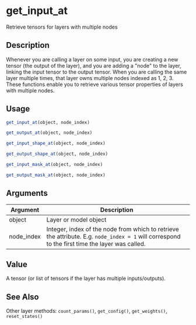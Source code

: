 # get_input_at


Retrieve tensors for layers with multiple nodes




## Description

Whenever you are calling a layer on some input, you are creating a new tensor
(the output of the layer), and you are adding a "node" to the layer, linking
the input tensor to the output tensor. When you are calling the same layer
multiple times, that layer owns multiple nodes indexed as 1, 2, 3. These
functions enable you to retrieve various tensor properties of layers with
multiple nodes.





## Usage
```r
get_input_at(object, node_index)

get_output_at(object, node_index)

get_input_shape_at(object, node_index)

get_output_shape_at(object, node_index)

get_input_mask_at(object, node_index)

get_output_mask_at(object, node_index)
```




## Arguments


Argument      |Description
------------- |----------------
object | Layer or model object
node_index | Integer, index of the node from which to retrieve the attribute. E.g. ``node_index = 1`` will correspond to the first time the layer was called.





## Value

A tensor (or list of tensors if the layer has multiple inputs/outputs).






## See Also

Other layer methods: 
`count_params()`,
`get_config()`,
`get_weights()`,
`reset_states()`



